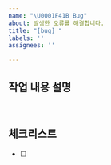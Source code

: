 ```yaml
---
name: "\U0001F41B Bug"
about: 발생한 오류를 해결합니다.
title: "[bug] "
labels: ''
assignees: ''

---
```


## 작업 내용 설명

<!-- 해당 브랜치에서 작업할 내용을 간단하게 작성해주세요 -->

<br>

## 체크리스트

<!-- "중요한 순서" 대로 작업 리스트를 작성해주세요 -->

- [ ]
